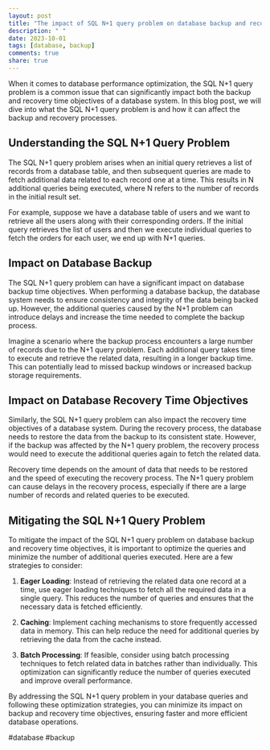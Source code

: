 ```yaml
---
layout: post
title: "The impact of SQL N+1 query problem on database backup and recovery time objectives"
description: " "
date: 2023-10-01
tags: [database, backup]
comments: true
share: true
---
```


When it comes to database performance optimization, the SQL N+1 query problem is a common issue that can significantly impact both the backup and recovery time objectives of a database system. In this blog post, we will dive into what the SQL N+1 query problem is and how it can affect the backup and recovery processes.

## Understanding the SQL N+1 Query Problem

The SQL N+1 query problem arises when an initial query retrieves a list of records from a database table, and then subsequent queries are made to fetch additional data related to each record one at a time. This results in N additional queries being executed, where N refers to the number of records in the initial result set.

For example, suppose we have a database table of users and we want to retrieve all the users along with their corresponding orders. If the initial query retrieves the list of users and then we execute individual queries to fetch the orders for each user, we end up with N+1 queries.

## Impact on Database Backup

The SQL N+1 query problem can have a significant impact on database backup time objectives. When performing a database backup, the database system needs to ensure consistency and integrity of the data being backed up. However, the additional queries caused by the N+1 problem can introduce delays and increase the time needed to complete the backup process.

Imagine a scenario where the backup process encounters a large number of records due to the N+1 query problem. Each additional query takes time to execute and retrieve the related data, resulting in a longer backup time. This can potentially lead to missed backup windows or increased backup storage requirements.

## Impact on Database Recovery Time Objectives

Similarly, the SQL N+1 query problem can also impact the recovery time objectives of a database system. During the recovery process, the database needs to restore the data from the backup to its consistent state. However, if the backup was affected by the N+1 query problem, the recovery process would need to execute the additional queries again to fetch the related data.

Recovery time depends on the amount of data that needs to be restored and the speed of executing the recovery process. The N+1 query problem can cause delays in the recovery process, especially if there are a large number of records and related queries to be executed.

## Mitigating the SQL N+1 Query Problem

To mitigate the impact of the SQL N+1 query problem on database backup and recovery time objectives, it is important to optimize the queries and minimize the number of additional queries executed. Here are a few strategies to consider:

1. **Eager Loading**: Instead of retrieving the related data one record at a time, use eager loading techniques to fetch all the required data in a single query. This reduces the number of queries and ensures that the necessary data is fetched efficiently.

2. **Caching**: Implement caching mechanisms to store frequently accessed data in memory. This can help reduce the need for additional queries by retrieving the data from the cache instead.

3. **Batch Processing**: If feasible, consider using batch processing techniques to fetch related data in batches rather than individually. This optimization can significantly reduce the number of queries executed and improve overall performance.

By addressing the SQL N+1 query problem in your database queries and following these optimization strategies, you can minimize its impact on backup and recovery time objectives, ensuring faster and more efficient database operations.

#database #backup